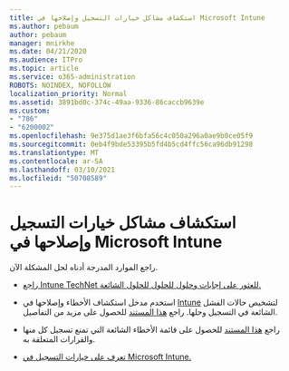 ```yaml
---
title: استكشاف مشاكل خيارات التسجيل وإصلاحها في Microsoft Intune
ms.author: pebaum
author: pebaum
manager: mnirkhe
ms.date: 04/21/2020
ms.audience: ITPro
ms.topic: article
ms.service: o365-administration
ROBOTS: NOINDEX, NOFOLLOW
localization_priority: Normal
ms.assetid: 3891bd0c-374c-49aa-9336-86caccb9639e
ms.custom:
- "786"
- "6200002"
ms.openlocfilehash: 9e375d1ae3f6bfa56c4c050a296a0ae9b0ce05f9
ms.sourcegitcommit: 0eb4f9bde53395b5fd4b5cd4ffc56ca96db91298
ms.translationtype: MT
ms.contentlocale: ar-SA
ms.lasthandoff: 03/10/2021
ms.locfileid: "50708589"
---
```

# <a name="troubleshoot-issues-with-enrollment-options-microsoft-intune"></a>استكشاف مشاكل خيارات التسجيل وإصلاحها في Microsoft Intune

راجع الموارد المدرجة أدناه لحل المشكلة الآن.
  
- [راجع Intune TechNet للعثور على إجابات وحلول للحلول للحلول الشائعة.](https://social.technet.microsoft.com/Forums/home?category=microsoftintune&amp;filter=alltypes&amp;sort=lastpostdesc)

- استخدم مدخل استكشاف الأخطاء وإصلاحها في [Intune](https://aka.ms/intunetroubleshooting) لتشخيص حالات الفشل الشائعة في التسجيل وحلها. راجع [هذا المستند](https://docs.microsoft.com/intune/help-desk-operators) للحصول على مزيد من التفاصيل.

- راجع [هذا المستند](https://docs.microsoft.com/troubleshoot/mem/intune/troubleshoot-device-enrollment-in-intune) للحصول على قائمة الأخطاء الشائعة التي تمنع تسجيل كل منها والقرارات المتعلقة به.

- [تعرف على خيارات التسجيل في Microsoft Intune.](https://docs.microsoft.com/intune/enrollment-options)
